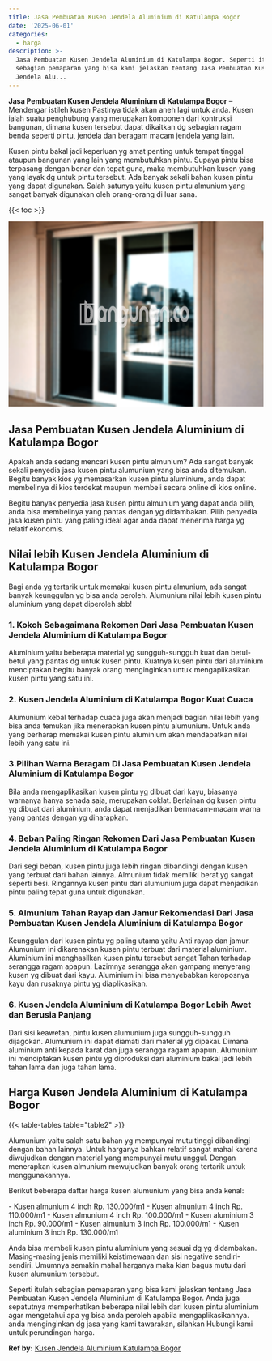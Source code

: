 ```yaml
---
title: Jasa Pembuatan Kusen Jendela Aluminium di Katulampa Bogor
date: '2025-06-01'
categories:
  - harga
description: >-
  Jasa Pembuatan Kusen Jendela Aluminium di Katulampa Bogor. Seperti itulah
  sebagian pemaparan yang bisa kami jelaskan tentang Jasa Pembuatan Kusen
  Jendela Alu...
---
```


**Jasa Pembuatan Kusen Jendela Aluminium di Katulampa Bogor** – Mendengar istileh kusen Pastinya tidak akan aneh lagi untuk anda. Kusen ialah suatu penghubung yang merupakan komponen dari kontruksi bangunan, dimana kusen tersebut dapat dikaitkan dg sebagian ragam benda seperti pintu, jendela dan beragam macam jendela yang lain.

Kusen pintu bakal jadi keperluan yg amat penting untuk tempat tinggal ataupun bangunan yang lain yang membutuhkan pintu. Supaya pintu bisa terpasang dengan benar dan tepat guna, maka membutuhkan kusen yang yang layak dg untuk pintu tersebut. Ada banyak sekali bahan kusen pintu yang dapat digunakan. Salah satunya yaitu kusen pintu almunium yang sangat banyak digunakan oleh orang-orang di luar sana.

{{< toc >}}

![Jasa Pembuatan Kusen Jendela Aluminium di Katulampa Bogor](/images/harga-kusen-jendela-alumunium-18.png)

## Jasa Pembuatan Kusen Jendela Aluminium di Katulampa Bogor

Apakah anda sedang mencari kusen pintu almunium? Ada sangat banyak sekali penyedia jasa kusen pintu alumunium yang bisa anda ditemukan. Begitu banyak kios yg memasarkan kusen pintu aluminium, anda dapat membelinya di kios terdekat maupun membeli secara online di kios online.

Begitu banyak penyedia jasa kusen pintu almunium yang dapat anda pilih, anda bisa membelinya yang pantas dengan yg didambakan. Pilih penyedia jasa kusen pintu yang paling ideal agar anda dapat menerima harga yg relatif ekonomis.

## Nilai lebih Kusen Jendela Aluminium di Katulampa Bogor

Bagi anda yg tertarik untuk memakai kusen pintu almunium, ada sangat banyak keunggulan yg bisa anda peroleh. Alumunium nilai lebih kusen pintu aluminium yang dapat diperoleh sbb!

### 1\. Kokoh Sebagaimana Rekomen Dari Jasa Pembuatan Kusen Jendela Aluminium di Katulampa Bogor

Aluminium yaitu beberapa material yg sungguh-sungguh kuat dan betul-betul yang pantas dg untuk kusen pintu. Kuatnya kusen pintu dari aluminium menciptakan begitu banyak orang menginginkan untuk mengaplikasikan kusen pintu yang satu ini.

### 2\. Kusen Jendela Aluminium di Katulampa Bogor Kuat Cuaca

Alumunium kebal terhadap cuaca juga akan menjadi bagian nilai lebih yang bisa anda temukan jika menerapkan kusen pintu alumunium. Untuk anda yang berharap memakai kusen pintu aluminium akan mendapatkan nilai lebih yang satu ini.

### 3.Pilihan Warna Beragam Di Jasa Pembuatan Kusen Jendela Aluminium di Katulampa Bogor

Bila anda mengaplikasikan kusen pintu yg dibuat dari kayu, biasanya warnanya hanya senada saja, merupakan coklat. Berlainan dg kusen pintu yg dibuat dari aluminium, anda dapat menjadikan bermacam-macam warna yang pantas dengan yg diharapkan.

### 4\. Beban Paling Ringan Rekomen Dari Jasa Pembuatan Kusen Jendela Aluminium di Katulampa Bogor

Dari segi beban, kusen pintu juga lebih ringan dibandingi dengan kusen yang terbuat dari bahan lainnya. Almunium tidak memiliki berat yg sangat seperti besi. Ringannya kusen pintu dari alumunium juga dapat menjadikan pintu paling tepat guna untuk digunakan.

### 5\. Almunium Tahan Rayap dan Jamur Rekomendasi Dari Jasa Pembuatan Kusen Jendela Aluminium di Katulampa Bogor

Keunggulan dari kusen pintu yg paling utama yaitu Anti rayap dan jamur. Alumunium ini dikarenakan kusen pintu terbuat dari material aluminium. Aluminium ini menghasilkan kusen pintu tersebut sangat Tahan terhadap serangga ragam apapun. Lazimnya serangga akan gampang menyerang kusen yg dibuat dari kayu. Aluminium ini bisa menyebabkan keroposnya kayu dan rusaknya pintu yg diaplikasikan.

### 6\. Kusen Jendela Aluminium di Katulampa Bogor Lebih Awet dan Berusia Panjang

Dari sisi keawetan, pintu kusen alumunium juga sungguh-sungguh dijagokan. Alumunium ini dapat diamati dari material yg dipakai. Dimana aluminium anti kepada karat dan juga serangga ragam apapun. Alumunium ini menciptakan kusen pintu yg diproduksi dari aluminium bakal jadi lebih tahan lama dan juga tahan lama.

## Harga Kusen Jendela Aluminium di Katulampa Bogor

{{< table-tables table="table2" >}}

Alumunium yaitu salah satu bahan yg mempunyai mutu tinggi dibandingi dengan bahan lainnya. Untuk harganya bahkan relatif sangat mahal karena diwujudkan dengan material yang mempunyai mutu unggul. Dengan menerapkan kusen almunium mewujudkan banyak orang tertarik untuk menggunakannya.

Berikut beberapa daftar harga kusen alumunium yang bisa anda kenal:

\- Kusen almunium 4 inch Rp. 130.000/m1 - Kusen almunium 4 inch Rp. 110.000/m1 - Kusen almunium 4 inch Rp. 100.000/m1 - Kusen aluminium 3 inch Rp. 90.000/m1 - Kusen almunium 3 inch Rp. 100.000/m1 - Kusen aluminium 3 inch Rp. 130.000/m1

Anda bisa membeli kusen pintu aluminium yang sesuai dg yg didambakan. Masing-masing jenis memiliki keistimewaan dan sisi negative sendiri-sendiri. Umumnya semakin mahal harganya maka kian bagus mutu dari kusen alumunium tersebut.

Seperti itulah sebagian pemaparan yang bisa kami jelaskan tentang Jasa Pembuatan Kusen Jendela Aluminium di Katulampa Bogor. Anda juga sepatutnya memperhatikan beberapa nilai lebih dari kusen pintu aluminium agar mengetahui apa yg bisa anda peroleh apabila mengaplikasikannya. anda menginginkan dg jasa yang kami tawarakan, silahkan Hubungi kami untuk perundingan harga.

**Ref by:** [Kusen Jendela Aluminium Katulampa Bogor](https://id.wikipedia.org/wiki/Kusen)
